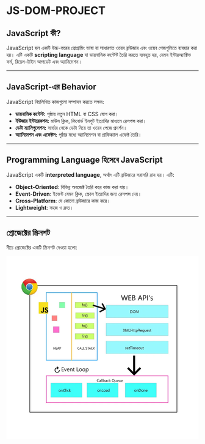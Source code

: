 # JS-DOM-PROJECT

## JavaScript কী?
JavaScript হল একটি উচ্চ-স্তরের প্রোগ্রামিং ভাষা যা সাধারণত ওয়েব ব্রাউজার এবং ওয়েব পেজগুলিতে ব্যবহার করা হয়। এটি একটি **scripting language** যা ডায়নামিক কন্টেন্ট তৈরি করতে ব্যবহৃত হয়, যেমন ইন্টারঅ্যাক্টিভ ফর্ম, রিয়েল-টাইম আপডেট এবং অ্যানিমেশন।

---

## JavaScript-এর Behavior
JavaScript নিম্নলিখিত কাজগুলো সম্পাদন করতে সক্ষম:
- **ডায়নামিক কন্টেন্ট:** পৃষ্ঠায় নতুন HTML বা CSS যোগ করা।
- **ইউজার ইন্টারেকশন:** মাউস ক্লিক, কিবোর্ড ইনপুট ইত্যাদির মাধ্যমে রেসপন্স করা।
- **ডেটা ম্যানিপুলেশন:** সার্ভার থেকে ডেটা নিয়ে তা ওয়েব পেজে প্রদর্শন।
- **অ্যানিমেশন এবং এফেক্টস:** পৃষ্ঠার মধ্যে অ্যানিমেশন বা গ্রাফিক্যাল এফেক্ট তৈরি।

---

## Programming Language হিসেবে JavaScript
JavaScript একটি **interpreted language**, অর্থাৎ এটি ব্রাউজারে সরাসরি রান হয়। এটি:
- **Object-Oriented**: বিভিন্ন অবজেক্ট তৈরি করে কাজ করা যায়।
- **Event-Driven**: ইভেন্ট যেমন ক্লিক, স্ক্রোল ইত্যাদির জন্য রেসপন্স দেয়।
- **Cross-Platform**: যে কোনো ব্রাউজারে কাজ করে।
- **Lightweight**: সহজ ও দ্রুত।

---

## প্রোজেক্টের স্ক্রিনশট
নীচে প্রোজেক্টের একটি স্ক্রিনশট দেওয়া হলো:

![JS-DOM-PROJECT Screenshot](./screenshot.png)
